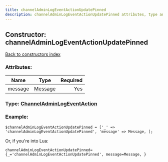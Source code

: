 ```yaml
---
title: channelAdminLogEventActionUpdatePinned
description: channelAdminLogEventActionUpdatePinned attributes, type and example
---
```

## Constructor: channelAdminLogEventActionUpdatePinned  
[Back to constructors index](index.md)



### Attributes:

| Name     |    Type       | Required |
|----------|:-------------:|---------:|
|message|[Message](../types/Message.md) | Yes|



### Type: [ChannelAdminLogEventAction](../types/ChannelAdminLogEventAction.md)


### Example:

```
$channelAdminLogEventActionUpdatePinned = ['_' => 'channelAdminLogEventActionUpdatePinned', 'message' => Message, ];
```  

Or, if you're into Lua:  


```
channelAdminLogEventActionUpdatePinned={_='channelAdminLogEventActionUpdatePinned', message=Message, }

```


